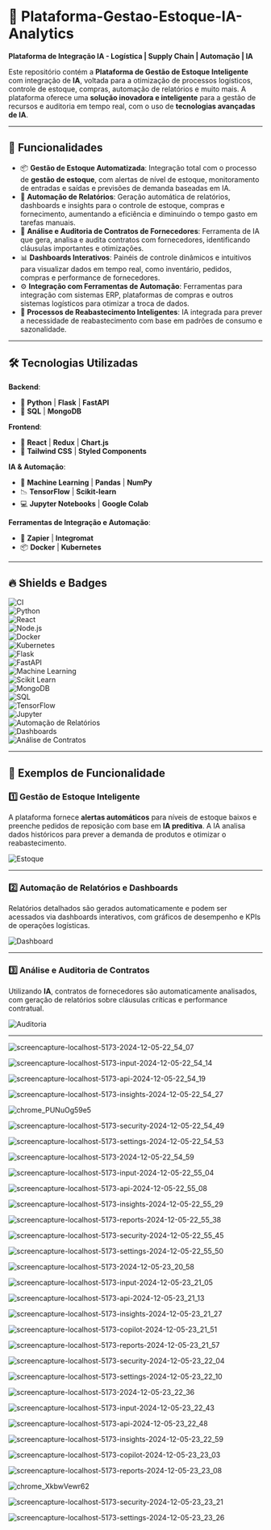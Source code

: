 # 🧠 **Plataforma-Gestao-Estoque-IA-Analytics**  
**Plataforma de Integração IA - Logística | Supply Chain | Automação | IA**  

Este repositório contém a **Plataforma de Gestão de Estoque Inteligente** com integração de **IA**, voltada para a otimização de processos logísticos, controle de estoque, compras, automação de relatórios e muito mais. A plataforma oferece uma **solução inovadora e inteligente** para a gestão de recursos e auditoria em tempo real, com o uso de **tecnologias avançadas de IA**.  

---

## 🚀 **Funcionalidades**  

- 📦 **Gestão de Estoque Automatizada**: Integração total com o processo de **gestão de estoque**, com alertas de nível de estoque, monitoramento de entradas e saídas e previsões de demanda baseadas em IA.  
- 💼 **Automação de Relatórios**: Geração automática de relatórios, dashboards e insights para o controle de estoque, compras e fornecimento, aumentando a eficiência e diminuindo o tempo gasto em tarefas manuais.  
- 🧾 **Análise e Auditoria de Contratos de Fornecedores**: Ferramenta de IA que gera, analisa e audita contratos com fornecedores, identificando cláusulas importantes e otimizações.  
- 📊 **Dashboards Interativos**: Painéis de controle dinâmicos e intuitivos para visualizar dados em tempo real, como inventário, pedidos, compras e performance de fornecedores.  
- ⚙️ **Integração com Ferramentas de Automação**: Ferramentas para integração com sistemas ERP, plataformas de compras e outros sistemas logísticos para otimizar a troca de dados.  
- 🔄 **Processos de Reabastecimento Inteligentes**: IA integrada para prever a necessidade de reabastecimento com base em padrões de consumo e sazonalidade.  

---

## 🛠 **Tecnologias Utilizadas**  

**Backend**:  
- 🔹 **Python** | **Flask** | **FastAPI**  
- 🔹 **SQL** | **MongoDB**  

**Frontend**:  
- 🔹 **React** | **Redux** | **Chart.js**  
- 🔹 **Tailwind CSS** | **Styled Components**  

**IA & Automação**:  
- 🤖 **Machine Learning** | **Pandas** | **NumPy**  
- 📉 **TensorFlow** | **Scikit-learn**  
- 💻 **Jupyter Notebooks** | **Google Colab**  

**Ferramentas de Integração e Automação**:  
- 🔄 **Zapier** | **Integromat**  
- 📦 **Docker** | **Kubernetes**  

---

## 🔥 **Shields e Badges**  

![CI](https://img.shields.io/badge/CI-Passing-brightgreen)  
![Python](https://img.shields.io/badge/Python-3.x-blue)  
![React](https://img.shields.io/badge/React-v17.x-brightblue)  
![Node.js](https://img.shields.io/badge/Node.js-v14.x-green)  
![Docker](https://img.shields.io/badge/Docker-Enabled-blue)  
![Kubernetes](https://img.shields.io/badge/Kubernetes-Enabled-blue)  
![Flask](https://img.shields.io/badge/Flask-v2.0-orange)  
![FastAPI](https://img.shields.io/badge/FastAPI-v0.95-red)  
![Machine Learning](https://img.shields.io/badge/Machine%20Learning-Active-orange)  
![Scikit Learn](https://img.shields.io/badge/Scikit%20Learn-v0.24-yellow)  
![MongoDB](https://img.shields.io/badge/MongoDB-v4.x-green)  
![SQL](https://img.shields.io/badge/SQL-MySQL-blue)  
![TensorFlow](https://img.shields.io/badge/TensorFlow-v2.5-ff69b4)  
![Jupyter](https://img.shields.io/badge/Jupyter%20Notebooks-Enabled-blueviolet)  
![Automação de Relatórios](https://img.shields.io/badge/Automação%20Relatórios-Ativa-success)  
![Dashboards](https://img.shields.io/badge/Dashboards-Interativos-orange)  
![Análise de Contratos](https://img.shields.io/badge/Análise%20de%20Contratos-IA-green)  

---

## 🔄 **Exemplos de Funcionalidade**  

### **1️⃣ Gestão de Estoque Inteligente**  
A plataforma fornece **alertas automáticos** para níveis de estoque baixos e preenche pedidos de reposição com base em **IA preditiva**. A IA analisa dados históricos para prever a demanda de produtos e otimizar o reabastecimento.  

![Estoque](https://user-images.githubusercontent.com/xxxxxx/estoque-dashboard.png)  

---

### **2️⃣ Automação de Relatórios e Dashboards**  
Relatórios detalhados são gerados automaticamente e podem ser acessados via dashboards interativos, com gráficos de desempenho e KPIs de operações logísticas.  

![Dashboard](https://user-images.githubusercontent.com/xxxxxx/dashboard.png)  

---

### **3️⃣ Análise e Auditoria de Contratos**  
Utilizando **IA**, contratos de fornecedores são automaticamente analisados, com geração de relatórios sobre cláusulas críticas e performance contratual.  

![Auditoria](https://user-images.githubusercontent.com/xxxxxx/auditoria-contratos.png)  

---

![screencapture-localhost-5173-2024-12-05-22_54_07](https://github.com/user-attachments/assets/d7c976c0-4f08-433b-8dd4-391ecb37dfaf)

![screencapture-localhost-5173-input-2024-12-05-22_54_14](https://github.com/user-attachments/assets/0572b943-f410-4fd0-93de-682ae1ef8adc)

![screencapture-localhost-5173-api-2024-12-05-22_54_19](https://github.com/user-attachments/assets/93ae54aa-6896-4c94-9b86-75ab4dd722fe)

![screencapture-localhost-5173-insights-2024-12-05-22_54_27](https://github.com/user-attachments/assets/cc7a84bd-e3c6-4dd0-a300-bdf3c6e8416c)

![chrome_PUNuOg59e5](https://github.com/user-attachments/assets/251ade61-b5a0-4ee3-9c4b-6216191870d3)

![screencapture-localhost-5173-security-2024-12-05-22_54_49](https://github.com/user-attachments/assets/be185534-ded1-4f07-9048-96d6438b9021)

![screencapture-localhost-5173-settings-2024-12-05-22_54_53](https://github.com/user-attachments/assets/38b61a3c-aedf-4f96-9545-75e806458884)

![screencapture-localhost-5173-2024-12-05-22_54_59](https://github.com/user-attachments/assets/6ca53774-cc31-414e-ad8c-b97eb310a1db)

![screencapture-localhost-5173-input-2024-12-05-22_55_04](https://github.com/user-attachments/assets/57897ff1-d792-4873-be4d-55ffb508eecd)

![screencapture-localhost-5173-api-2024-12-05-22_55_08](https://github.com/user-attachments/assets/e667666f-5885-4096-bc33-03231b51204a)

![screencapture-localhost-5173-insights-2024-12-05-22_55_29](https://github.com/user-attachments/assets/0d573207-19d6-4111-865e-514f18af74a6)

![screencapture-localhost-5173-reports-2024-12-05-22_55_38](https://github.com/user-attachments/assets/7b7717ff-8a08-45b9-9b8a-ddd990c67f29)

![screencapture-localhost-5173-security-2024-12-05-22_55_45](https://github.com/user-attachments/assets/b47cd1b7-263f-454f-901b-ef1a0f9ee28c)

![screencapture-localhost-5173-settings-2024-12-05-22_55_50](https://github.com/user-attachments/assets/54ed399e-f233-4f31-913a-59d932ec8105)

![screencapture-localhost-5173-2024-12-05-23_20_58](https://github.com/user-attachments/assets/20955f13-789c-41aa-8d06-125dd78b69ea)

![screencapture-localhost-5173-input-2024-12-05-23_21_05](https://github.com/user-attachments/assets/b92ba138-ba32-4889-857b-bdb81874e0c9)

![screencapture-localhost-5173-api-2024-12-05-23_21_13](https://github.com/user-attachments/assets/423c231c-9f31-44ff-abc8-92a469a055fa)

![screencapture-localhost-5173-insights-2024-12-05-23_21_27](https://github.com/user-attachments/assets/ef177790-796d-49f8-8e45-ed87e11f02cc)

![screencapture-localhost-5173-copilot-2024-12-05-23_21_51](https://github.com/user-attachments/assets/1791dfaa-3461-473a-baf0-fb53e0332567)

![screencapture-localhost-5173-reports-2024-12-05-23_21_57](https://github.com/user-attachments/assets/b2e41051-6fd1-425f-9e77-9af7c51cc55b)

![screencapture-localhost-5173-security-2024-12-05-23_22_04](https://github.com/user-attachments/assets/c498e7bd-dcd9-40a3-8ff6-c85ff15e0b0c)

![screencapture-localhost-5173-settings-2024-12-05-23_22_10](https://github.com/user-attachments/assets/87f06c88-acc6-4d80-ada4-e3657fff6f65)

![screencapture-localhost-5173-2024-12-05-23_22_36](https://github.com/user-attachments/assets/225cfd84-0cfc-4a40-b4c9-008dda07e2c3)

![screencapture-localhost-5173-input-2024-12-05-23_22_43](https://github.com/user-attachments/assets/73802278-1629-4187-9e4d-a7c1b173551c)

![screencapture-localhost-5173-api-2024-12-05-23_22_48](https://github.com/user-attachments/assets/c0eb6082-5e05-4f31-b268-05198fea23fd)

![screencapture-localhost-5173-insights-2024-12-05-23_22_59](https://github.com/user-attachments/assets/41b8448f-0357-4563-b80c-37483e3ead62)

![screencapture-localhost-5173-copilot-2024-12-05-23_23_03](https://github.com/user-attachments/assets/89103e88-7a2b-4c4e-915c-8980df401c61)

![screencapture-localhost-5173-reports-2024-12-05-23_23_08](https://github.com/user-attachments/assets/880060d8-788a-4b31-82b9-a73347e6faf0)

![chrome_XkbwVewr62](https://github.com/user-attachments/assets/f1c8f940-d566-444f-ba4e-ae03f94029d5)

![screencapture-localhost-5173-security-2024-12-05-23_23_21](https://github.com/user-attachments/assets/954aae3b-30a2-4831-867f-94dc16b0ed3d)

![screencapture-localhost-5173-settings-2024-12-05-23_23_26](https://github.com/user-attachments/assets/c5bdf0bd-a251-46c6-947b-88389cb49072)

